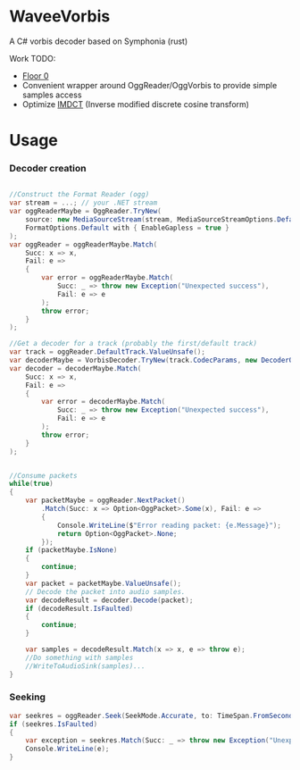 # WaveeVorbis
A C# vorbis decoder based on Symphonia (rust)

Work TODO: 
- [Floor 0](/Wavee.Vorbis/Decoder/Setup/Floor/Floor0.cs)
- Convenient wrapper around OggReader/OggVorbis to provide simple samples access
- Optimize [IMDCT](/Wavee.Vorbis/Decoder/Imdct.cs) (Inverse modified discrete cosine transform) 

# Usage

### Decoder creation
```cs

//Construct the Format Reader (ogg)
var stream = ...; // your .NET stream
var oggReaderMaybe = OggReader.TryNew(
    source: new MediaSourceStream(stream, MediaSourceStreamOptions.Default),
    FormatOptions.Default with { EnableGapless = true }
);
var oggReader = oggReaderMaybe.Match(
    Succ: x => x,
    Fail: e =>
    {
        var error = oggReaderMaybe.Match(
            Succ: _ => throw new Exception("Unexpected success"),
            Fail: e => e
        );
        throw error;
    }
);

//Get a decoder for a track (probably the first/default track)
var track = oggReader.DefaultTrack.ValueUnsafe();
var decoderMaybe = VorbisDecoder.TryNew(track.CodecParams, new DecoderOptions());
var decoder = decoderMaybe.Match(
    Succ: x => x,
    Fail: e =>
    {
        var error = decoderMaybe.Match(
            Succ: _ => throw new Exception("Unexpected success"),
            Fail: e => e
        );
        throw error;
    }
);


//Consume packets
while(true)
{
    var packetMaybe = oggReader.NextPacket()
        .Match(Succ: x => Option<OggPacket>.Some(x), Fail: e =>
        {
            Console.WriteLine($"Error reading packet: {e.Message}");
            return Option<OggPacket>.None;
        });
    if (packetMaybe.IsNone)
    {
        continue;
    }
    var packet = packetMaybe.ValueUnsafe();
    // Decode the packet into audio samples.
    var decodeResult = decoder.Decode(packet);
    if (decodeResult.IsFaulted)
    {
        continue;
    }

    var samples = decodeResult.Match(x => x, e => throw e);
    //Do something with samples
    //WriteToAudioSink(samples)...
}
```

### Seeking
```cs
var seekres = oggReader.Seek(SeekMode.Accurate, to: TimeSpan.FromSeconds(60));
if (seekres.IsFaulted)
{
    var exception = seekres.Match(Succ: _ => throw new Exception("Unexpected success"), Fail: e => e)
    Console.WriteLine(e);
}
```
